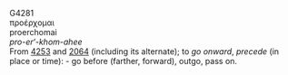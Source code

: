 <body>
  <p>G4281<br>  προέρχομαι  <br> proerchomai  <br><i>pro-er‘-khom-ahee </i><br>From <a href="g4253.htm">4253</a> and <a href="g2064.htm">2064</a> (including its alternate); to <i>go</i> <i>onward</i>, <i>precede</i> (in place or time): - go before (farther, forward), outgo, pass on.<br></p>
 </body>